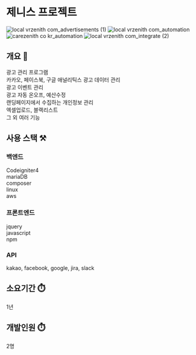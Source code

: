 # 제니스 프로젝트
![local vrzenith com_advertisements (1)](https://github.com/user-attachments/assets/3c25000c-1c37-428b-881e-c9c994f04bab)
![local vrzenith com_automation](https://github.com/user-attachments/assets/3219ec2c-8329-4161-8850-08522cfbc356)
![carezenith co kr_automation](https://github.com/user-attachments/assets/bfcf369b-ab95-4441-b5e6-741a349fee33)
![local vrzenith com_integrate (2)](https://github.com/user-attachments/assets/b5e496f8-5e8a-4276-8379-bdfe3f1ec424)

## 개요 📌
광고 관리 프로그램<br>
카카오, 페이스북, 구글 애널리틱스 광고 데이터 관리<br>
광고 이벤트 관리<br>
광고 자동 온오프, 예산수정<br>
랜딩페이지에서 수집하는 개인정보 관리<br>
엑셀업로드, 블랙리스트<br>
그 외 여러 기능
<br>


## 사용 스택 ⚒️

### 백엔드
Codeigniter4<br>
mariaDB<br>
composer<br>
linux<br>
aws

### 프론트엔드
jquery<br>
javascript<br>
npm

### API
kakao, facebook, google, jira, slack

## 소요기간 ⏱️
1년

## 개발인원 ⏱️
2명
